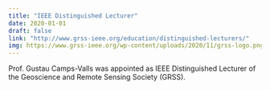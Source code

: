 ```yaml
---
title: "IEEE Distinguished Lecturer"
date: 2020-01-01
draft: false
link: "http://www.grss-ieee.org/education/distinguished-lecturers/"
img: https://www.grss-ieee.org/wp-content/uploads/2020/11/grss-logo.png
---
```


Prof. Gustau Camps-Valls was appointed as IEEE Distinguished Lecturer of the Geoscience and Remote Sensing Society (GRSS).
